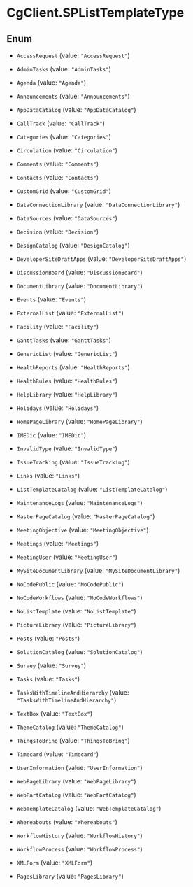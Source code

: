 # CgClient.SPListTemplateType

## Enum


* `AccessRequest` (value: `"AccessRequest"`)

* `AdminTasks` (value: `"AdminTasks"`)

* `Agenda` (value: `"Agenda"`)

* `Announcements` (value: `"Announcements"`)

* `AppDataCatalog` (value: `"AppDataCatalog"`)

* `CallTrack` (value: `"CallTrack"`)

* `Categories` (value: `"Categories"`)

* `Circulation` (value: `"Circulation"`)

* `Comments` (value: `"Comments"`)

* `Contacts` (value: `"Contacts"`)

* `CustomGrid` (value: `"CustomGrid"`)

* `DataConnectionLibrary` (value: `"DataConnectionLibrary"`)

* `DataSources` (value: `"DataSources"`)

* `Decision` (value: `"Decision"`)

* `DesignCatalog` (value: `"DesignCatalog"`)

* `DeveloperSiteDraftApps` (value: `"DeveloperSiteDraftApps"`)

* `DiscussionBoard` (value: `"DiscussionBoard"`)

* `DocumentLibrary` (value: `"DocumentLibrary"`)

* `Events` (value: `"Events"`)

* `ExternalList` (value: `"ExternalList"`)

* `Facility` (value: `"Facility"`)

* `GanttTasks` (value: `"GanttTasks"`)

* `GenericList` (value: `"GenericList"`)

* `HealthReports` (value: `"HealthReports"`)

* `HealthRules` (value: `"HealthRules"`)

* `HelpLibrary` (value: `"HelpLibrary"`)

* `Holidays` (value: `"Holidays"`)

* `HomePageLibrary` (value: `"HomePageLibrary"`)

* `IMEDic` (value: `"IMEDic"`)

* `InvalidType` (value: `"InvalidType"`)

* `IssueTracking` (value: `"IssueTracking"`)

* `Links` (value: `"Links"`)

* `ListTemplateCatalog` (value: `"ListTemplateCatalog"`)

* `MaintenanceLogs` (value: `"MaintenanceLogs"`)

* `MasterPageCatalog` (value: `"MasterPageCatalog"`)

* `MeetingObjective` (value: `"MeetingObjective"`)

* `Meetings` (value: `"Meetings"`)

* `MeetingUser` (value: `"MeetingUser"`)

* `MySiteDocumentLibrary` (value: `"MySiteDocumentLibrary"`)

* `NoCodePublic` (value: `"NoCodePublic"`)

* `NoCodeWorkflows` (value: `"NoCodeWorkflows"`)

* `NoListTemplate` (value: `"NoListTemplate"`)

* `PictureLibrary` (value: `"PictureLibrary"`)

* `Posts` (value: `"Posts"`)

* `SolutionCatalog` (value: `"SolutionCatalog"`)

* `Survey` (value: `"Survey"`)

* `Tasks` (value: `"Tasks"`)

* `TasksWithTimelineAndHierarchy` (value: `"TasksWithTimelineAndHierarchy"`)

* `TextBox` (value: `"TextBox"`)

* `ThemeCatalog` (value: `"ThemeCatalog"`)

* `ThingsToBring` (value: `"ThingsToBring"`)

* `Timecard` (value: `"Timecard"`)

* `UserInformation` (value: `"UserInformation"`)

* `WebPageLibrary` (value: `"WebPageLibrary"`)

* `WebPartCatalog` (value: `"WebPartCatalog"`)

* `WebTemplateCatalog` (value: `"WebTemplateCatalog"`)

* `Whereabouts` (value: `"Whereabouts"`)

* `WorkflowHistory` (value: `"WorkflowHistory"`)

* `WorkflowProcess` (value: `"WorkflowProcess"`)

* `XMLForm` (value: `"XMLForm"`)

* `PagesLibrary` (value: `"PagesLibrary"`)


